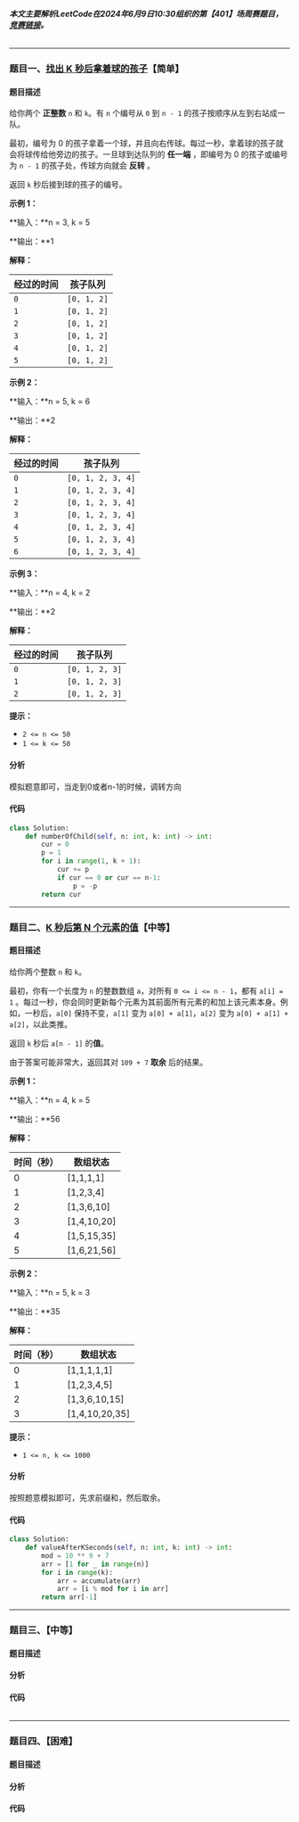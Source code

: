 ###### **本文主要解析LeetCode在2024年6月9日10:30组织的第【401】场周赛题目，**[**竞赛链接**](https://leetcode.cn/contest/weekly-contest-401)**。**

---

### 题目一、[找出 K 秒后拿着球的孩子](https://leetcode.cn/contest/weekly-contest-401/problems/find-the-child-who-has-the-ball-after-k-seconds/)【简单】

#### 题目描述

给你两个 **正整数** `n` 和 `k`。有 `n` 个编号从 `0` 到 `n - 1` 的孩子按顺序从左到右站成一队。

最初，编号为 0 的孩子拿着一个球，并且向右传球。每过一秒，拿着球的孩子就会将球传给他旁边的孩子。一旦球到达队列的 **任一端** ，即编号为 0 的孩子或编号为 `n - 1` 的孩子处，传球方向就会 **反转** 。

返回 `k` 秒后接到球的孩子的编号。

 

**示例 1：**

**输入：**n = 3, k = 5

**输出：**1

**解释：**

| 经过的时间 | 孩子队列    |
| ---------- | ----------- |
| `0`        | `[0, 1, 2]` |
| `1`        | `[0, 1, 2]` |
| `2`        | `[0, 1, 2]` |
| `3`        | `[0, 1, 2]` |
| `4`        | `[0, 1, 2]` |
| `5`        | `[0, 1, 2]` |

**示例 2：**

**输入：**n = 5, k = 6

**输出：**2

**解释：**

| 经过的时间 | 孩子队列          |
| ---------- | ----------------- |
| `0`        | `[0, 1, 2, 3, 4]` |
| `1`        | `[0, 1, 2, 3, 4]` |
| `2`        | `[0, 1, 2, 3, 4]` |
| `3`        | `[0, 1, 2, 3, 4]` |
| `4`        | `[0, 1, 2, 3, 4]` |
| `5`        | `[0, 1, 2, 3, 4]` |
| `6`        | `[0, 1, 2, 3, 4]` |

**示例 3：**

**输入：**n = 4, k = 2

**输出：**2

**解释：**

| 经过的时间 | 孩子队列       |
| ---------- | -------------- |
| `0`        | `[0, 1, 2, 3]` |
| `1`        | `[0, 1, 2, 3]` |
| `2`        | `[0, 1, 2, 3]` |

 

**提示：**

- `2 <= n <= 50`
- `1 <= k <= 50`

#### 分析

模拟题意即可，当走到0或者n-1的时候，调转方向

#### 代码

```python
class Solution:
    def numberOfChild(self, n: int, k: int) -> int:
        cur = 0
        p = 1
        for i in range(1, k + 1):
            cur += p
            if cur == 0 or cur == n-1:
                p = -p
        return cur
```



------

### 题目二、[K 秒后第 N 个元素的值](https://leetcode.cn/contest/weekly-contest-401/problems/find-the-n-th-value-after-k-seconds/)【中等】

#### 题目描述

给你两个整数 `n` 和 `k`。

最初，你有一个长度为 `n` 的整数数组 `a`，对所有 `0 <= i <= n - 1`，都有 `a[i] = 1` 。每过一秒，你会同时更新每个元素为其前面所有元素的和加上该元素本身。例如，一秒后，`a[0]` 保持不变，`a[1]` 变为 `a[0] + a[1]`，`a[2]` 变为 `a[0] + a[1] + a[2]`，以此类推。

返回 `k` 秒后 `a[n - 1]` 的**值**。

由于答案可能非常大，返回其对 `109 + 7` **取余** 后的结果。

 

**示例 1：**

**输入：**n = 4, k = 5

**输出：**56

**解释：**

| 时间（秒） | 数组状态    |
| ---------- | ----------- |
| 0          | [1,1,1,1]   |
| 1          | [1,2,3,4]   |
| 2          | [1,3,6,10]  |
| 3          | [1,4,10,20] |
| 4          | [1,5,15,35] |
| 5          | [1,6,21,56] |

**示例 2：**

**输入：**n = 5, k = 3

**输出：**35

**解释：**

| 时间（秒） | 数组状态       |
| ---------- | -------------- |
| 0          | [1,1,1,1,1]    |
| 1          | [1,2,3,4,5]    |
| 2          | [1,3,6,10,15]  |
| 3          | [1,4,10,20,35] |

 

**提示：**

- `1 <= n, k <= 1000`



#### 分析

按照题意模拟即可，先求前缀和，然后取余。



#### 代码

```Python
class Solution:
    def valueAfterKSeconds(self, n: int, k: int) -> int:
        mod = 10 ** 9 + 7
        arr = [1 for _ in range(n)]
        for i in range(k):
            arr = accumulate(arr)
            arr = [i % mod for i in arr]
        return arr[-1]
```

------

### 题目三、【中等】

#### 题目描述



#### 分析



#### 代码

```python

```

------

### 题目四、【困难】

#### 题目描述



#### 分析



#### 代码

```python

```

